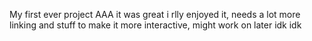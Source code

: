 My first ever project AAA it was great i rlly enjoyed it, needs a lot more linking and stuff to make it more interactive, might work on later idk idk 

